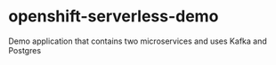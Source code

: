 # openshift-serverless-demo
Demo application that contains two microservices and uses Kafka and Postgres
